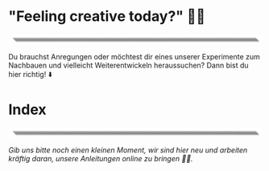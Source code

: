 # "Feeling creative today?" 🐱‍🐉
![image](https://github.com/Rohde-Schwarz-Garage/.github/blob/main/ressources/graphics/2024_03_13_Trennbanner_GitHub_Grey_Transparent.png?raw=true)

Du brauchst Anregungen oder möchtest dir eines unserer Experimente zum Nachbauen und vielleicht Weiterentwickeln heraussuchen? Dann bist du hier richtig! ⬇️

# Index
![image](https://github.com/Rohde-Schwarz-Garage/.github/blob/main/ressources/graphics/2024_03_13_Trennbanner_GitHub_Grey_Transparent.png?raw=true)

*Gib uns bitte noch einen kleinen Moment, wir sind hier neu und arbeiten kräftig daran, unsere Anleitungen online zu bringen 🐱‍👓.*
